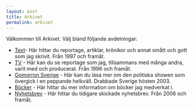 ```yaml
---
layout: post
title: Arkivet
permalink: arkivet
---
```


Välkommen till Arkivet. Välj bland följande avdelningar:

* [Text](/arkivet/text)- Här hittar du reportage, artiklar, krönikor och annat smått och gott som jag skrivit. Från 1997 och framåt.
* [TV](/arkivet/tv) - Här kan du se reportage som jag, tillsammans med många andra, varit med och producerat. Från 1996 och framåt.
* [Gomorron Sverige](/view/764) - Här kan du läsa mer om den politiska showen som övergick i en peppande helkväll. Drabbade Sverige hösten 2003.
* [Böcker](/arkivet/bocker) - Här hittar du mer information om böcker jag medverkat i.
* [Nyhetsbrev](/arkivet/nyhetsbrev) - Här hittar du tidigare skickade nyhetsbrev. Från 2006 och framåt.